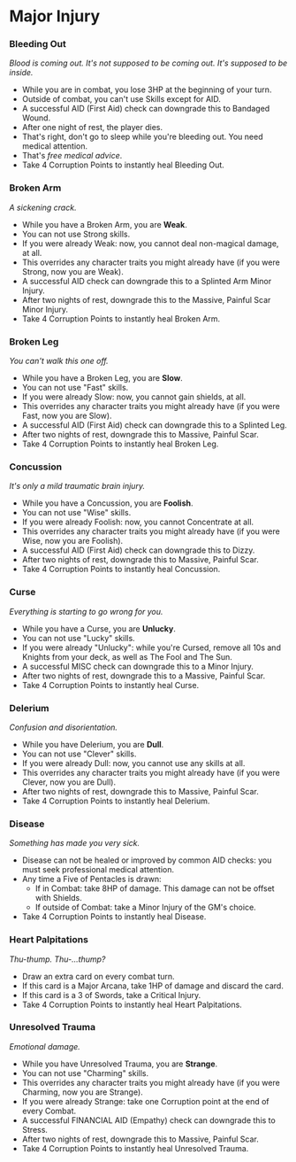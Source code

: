 # Major Injury

### Bleeding Out
_Blood is coming out. It's not supposed to be coming out. It's supposed to be inside._

* While you are in combat, you lose 3HP at the beginning of your turn.
* Outside of combat, you can't use Skills except for AID.
* A successful AID (First Aid) check can downgrade this to Bandaged Wound.
* After one night of rest, the player dies.
* That's right, don't go to sleep while you're bleeding out. You need medical attention.
* That's _free medical advice_.
* Take 4 Corruption Points to instantly heal Bleeding Out.

### Broken Arm
_A sickening crack._

* While you have a Broken Arm, you are **Weak**.
* You can not use Strong skills.
* If you were already Weak: now, you cannot deal non-magical damage, at all.
* This overrides any character traits you might already have (if you were Strong, now you are Weak).
* A successful AID check can downgrade this to a Splinted Arm Minor Injury.
* After two nights of rest, downgrade this to the Massive, Painful Scar Minor Injury.
* Take 4 Corruption Points to instantly heal Broken Arm.

### Broken Leg
_You can't walk this one off._

* While you have a Broken Leg, you are **Slow**.
* You can not use "Fast" skills.
* If you were already Slow: now, you cannot gain shields, at all.
* This overrides any character traits you might already have (if you were Fast, now you are Slow).
* A successful AID (First Aid) check can downgrade this to a Splinted Leg.
* After two nights of rest, downgrade this to Massive, Painful Scar.
* Take 4 Corruption Points to instantly heal Broken Leg.

### Concussion
_It's only a _mild_ traumatic brain injury._

* While you have a Concussion, you are **Foolish**.
* You can not use "Wise" skills.
* If you were already Foolish: now, you cannot Concentrate at all.
* This overrides any character traits you might already have (if you were Wise, now you are Foolish).
* A successful AID (First Aid) check can downgrade this to Dizzy.
* After two nights of rest, downgrade this to Massive, Painful Scar.
* Take 4 Corruption Points to instantly heal Concussion.

### Curse
_Everything is starting to go wrong for you._

* While you have a Curse, you are **Unlucky**.
* You can not use "Lucky" skills.
* If you were already "Unlucky": while you're Cursed, remove all 10s and Knights from your deck, as well as The Fool and The Sun.
* A successful MISC check can downgrade this to a Minor Injury.
* After two nights of rest, downgrade this to a Massive, Painful Scar.
* Take 4 Corruption Points to instantly heal Curse.

### Delerium
_Confusion and disorientation._

* While you have Delerium, you are **Dull**.
* You can not use "Clever" skills.
* If you were already Dull: now, you cannot use any skills at all.
* This overrides any character traits you might already have (if you were Clever, now you are Dull).
* After two nights of rest, downgrade this to Massive, Painful Scar.
* Take 4 Corruption Points to instantly heal Delerium.

### Disease
_Something has made you very sick._

* Disease can not be healed or improved by common AID checks: you must seek professional medical attention.
* Any time a Five of Pentacles is drawn:
   * If in Combat: take 8HP of damage. This damage can not be offset with Shields.
   * If outside of Combat: take a Minor Injury of the GM's choice.
* Take 4 Corruption Points to instantly heal Disease.

### Heart Palpitations
_Thu-thump. Thu-...thump?_

* Draw an extra card on every combat turn.
* If this card is a Major Arcana, take 1HP of damage and discard the card.
* If this card is a 3 of Swords, take a Critical Injury.
* Take 4 Corruption Points to instantly heal Heart Palpitations.

### Unresolved Trauma
_Emotional damage._

* While you have Unresolved Trauma, you are **Strange**.
* You can not use "Charming" skills.
* This overrides any character traits you might already have (if you were Charming, now you are Strange).
* If you were already Strange: take one Corruption point at the end of every Combat.
* A successful FINANCIAL AID (Empathy) check can downgrade this to Stress.
* After two nights of rest, downgrade this to Massive, Painful Scar.
* Take 4 Corruption Points to instantly heal Unresolved Trauma.

